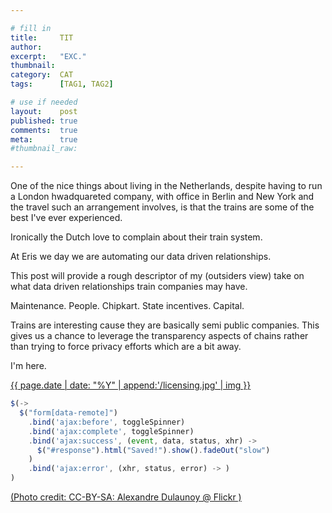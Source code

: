 ```yaml
---

# fill in
title:     TIT
author:
excerpt:   "EXC."
thumbnail:
category:  CAT
tags:      [TAG1, TAG2]

# use if needed
layout:    post
published: true
comments:  true
meta:      true
#thumbnail_raw:

---
```


One of the nice things about living in the Netherlands, despite having to run a London hwadquareted company, with office in Berlin and New York and the travel such an arrangement involves, is that the trains are some of the best I've ever experienced.




Ironically the Dutch love to complain about their train system.




At Eris we day we are automating our data driven relationships.




This post will provide a rough descriptor of my (outsiders view) take on what data driven relationships train companies may have.




Maintenance.
People.
Chipkart.
State incentives.
Capital.




Trains are interesting cause they are basically semi public companies. This gives us a chance to leverage the transparency aspects of chains rather than trying to force privacy efforts which are a bit away.





I'm here.

[{{ page.date | date: "%Y" | append:'/licensing.jpg' | img }}](https://flic.kr/p/5A9EER)


```javascript
$(->
  $("form[data-remote]")
    .bind('ajax:before', toggleSpinner)
    .bind('ajax:complete', toggleSpinner)
    .bind('ajax:success', (event, data, status, xhr) ->
      $("#response").html("Saved!").show().fadeOut("slow")
    )
    .bind('ajax:error', (xhr, status, error) -> )
)
```

[(Photo credit: CC-BY-SA: Alexandre Dulaunoy @ Flickr )](https://www.flickr.com/photos/adulau/)
